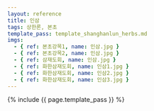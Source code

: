 ```yaml
---
layout: reference
title: 인삼
tags: 상한론, 본초
template_pass: template_shanghanlun_herbs.md
imgs:
  - { ref: 본초강목1, name: 인삼.jpg }
  - { ref: 본초강목2, name: 인삼.jpg }
  - { ref: 삼재도회, name: 인삼.jpg }
  - { ref: 화한삼재도회, name: 인삼1.jpg }
  - { ref: 화한삼재도회, name: 인삼2.jpg }
  - { ref: 화한삼재도회, name: 인삼3.jpg }
---
```


{% include {{ page.template_pass }} %}
